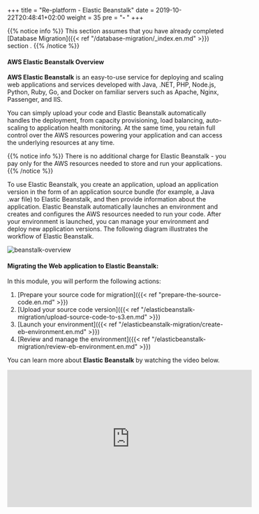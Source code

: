 +++
title = "Re-platform - Elastic Beanstalk"
date = 2019-10-22T20:48:41+02:00
weight = 35
pre = "<b>- </b>"
+++

{{% notice info %}}
This section assumes that you have already completed [Database Migration]({{< ref "/database-migration/_index.en.md" >}}) section .
{{% /notice %}}


#### AWS Elastic Beanstalk Overview
**AWS Elastic Beanstalk** is an easy-to-use service for deploying and scaling web applications and services developed with Java, .NET, PHP, Node.js, Python, Ruby, Go, and Docker on familiar servers such as Apache, Nginx, Passenger, and IIS.

You can simply upload your code and Elastic Beanstalk automatically handles the deployment, from capacity provisioning, load balancing, auto-scaling to application health monitoring. At the same time, you retain full control over the AWS resources powering your application and can access the underlying resources at any time.

{{% notice info %}}
There is no additional charge for Elastic Beanstalk - you pay only for the AWS resources needed to store and run your applications.
{{% /notice %}}

To use Elastic Beanstalk, you create an application, upload an application version in the form of an application source bundle (for example, a Java .war file) to Elastic Beanstalk, and then provide information about the application. Elastic Beanstalk automatically launches an environment and creates and configures the AWS resources needed to run your code. After your environment is launched, you can  manage your environment and deploy new application versions. The following diagram illustrates the workflow of Elastic Beanstalk.

![beanstalk-overview](/beanstalk/eb-process.png)
#### Migrating the Web application to Elastic Beanstalk:

In this module, you will perform the following actions:

1. [Prepare your source code for migration]({{< ref "prepare-the-source-code.en.md" >}})
2. [Upload your source code version]({{< ref "/elasticbeanstalk-migration/upload-source-code-to-s3.en.md" >}})
3. [Launch your environment]({{< ref "/elasticbeanstalk-migration/create-eb-environment.en.md" >}})
4. [Review and manage the environment]({{< ref "/elasticbeanstalk-migration/review-eb-environment.en.md" >}})

You can learn more about **Elastic Beanstalk** by watching the video below.
<center>
<iframe width="560" height="315" src="https://www.youtube.com/embed/NhsELnv28NU" frameborder="0" allow="accelerometer; autoplay; clipboard-write; encrypted-media; gyroscope; picture-in-picture" allowfullscreen></iframe>
</center>
